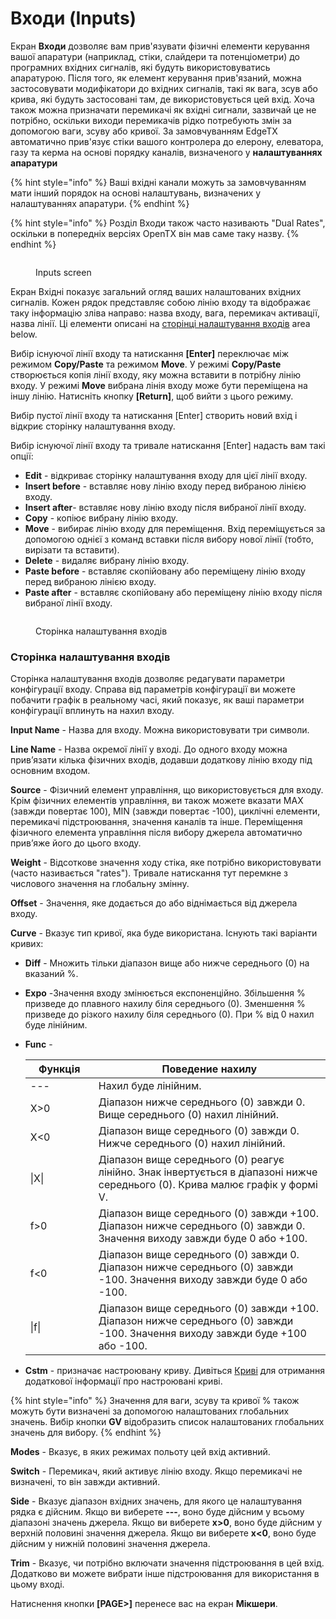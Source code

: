 # Входи (Inputs)

Екран **Входи** дозволяє вам прив'язувати фізичні елементи керування вашої апаратури (наприклад, стіки, слайдери та потенціометри) до програмних вхідних сигналів, які будуть використовуватись апаратурою. Після того, як елемент керування прив'язаний, можна застосовувати модифікатори до вхідних сигналів, такі як вага, зсув або крива, які будуть застосовані там, де використовується цей вхід. Хоча також можна призначати перемикачі як вхідні сигнали, зазвичай це не потрібно, оскільки виходи перемикачів рідко потребують змін за допомогою ваги, зсуву або кривої. За замовчуванням EdgeTX автоматично прив'язує стіки вашого контролера до елерону, елеватора, газу та керма на основі порядку каналів, визначеного у **налаштуваннях апаратури**

{% hint style="info" %}
Ваші вхідні канали можуть за замовчуванням мати інший порядок на основі налаштувань, визначених у налаштуваннях апаратури.
{% endhint %}

{% hint style="info" %}
Розділ Входи також часто називають "Dual Rates", оскільки в попередніх версіях OpenTX він мав саме таку назву.&#x20;
{% endhint %}

<figure><img src="../../../.gitbook/assets/bwinputs1.png" alt=""><figcaption><p>Inputs screen</p></figcaption></figure>

Екран Вхідні показує загальний огляд ваших налаштованих вхідних сигналів. Кожен рядок представляє собою лінію входу та відображає таку інформацію зліва направо: назва входу, вага, перемикач активації, назва лінії. Ці елементи описані на [сторінці налаштування входів](inputs.md#input-configuration-page) area below.

Вибір існуючої лінії входу та натискання **\[Enter]** переключає між режимом **Copy/Paste** та режимом **Move**. У режимі **Copy/Paste** створюється копія лінії входу, яку можна вставити в потрібну лінію входу. У режимі **Move** вибрана лінія входу може бути переміщена на іншу лінію. Натисніть кнопку **\[Return]**, щоб вийти з цього режиму.

Вибір пустої лінії входу та натискання [Enter] створить новий вхід і відкриє сторінку налаштування входу.&#x20;

Вибір існуючої лінії входу та тривале натискання [Enter] надасть вам такі опції:

* **Edit** - відкриває сторінку налаштування входу для цієї лінії входу.
* **Insert before** - вставляє нову лінію входу перед вибраною лінією входу.
* **Insert after**- вставляє нову лінію входу після вибраної лінії входу.
* **Copy** - копіює вибрану лінію входу.
* **Move** - вибирає лінію входу для переміщення. Вхід переміщується за допомогою однієї з команд вставки після вибору нової лінії (тобто, вирізати та вставити).&#x20;
* **Delete** - видаляє вибрану лінію входу.
* **Paste before** - вставляє скопійовану або переміщену лінію входу перед вибраною лінією входу.
* **Paste after** - вставляє скопійовану або переміщену лінію входу після вибраної лінії входу.

<figure><img src="../../../.gitbook/assets/bwinputs2.png" alt=""><figcaption><p>Сторінка налаштування входів</p></figcaption></figure>

### Сторінка налаштування входів

Сторінка налаштування входів дозволяє редагувати параметри конфігурації входу. Справа від параметрів конфігурації ви можете побачити графік в реальному часі, який показує, як ваші параметри конфігурації вплинуть на нахил входу.

**Input Name** - Назва для входу. Можна використовувати три символи.

**Line Name** - Назва окремої лінії у вході. До одного входу можна прив’язати кілька фізичних входів, додавши додаткову лінію входу під основним входом.

**Source** - Фізичний елемент управління, що використовується для входу. Крім фізичних елементів управління, ви також можете вказати MAX (завжди повертає 100), MIN (завжди повертає -100), циклічні елементи, перемикачі підстроювання, значення каналів та інше. Переміщення фізичного елемента управління після вибору джерела автоматично прив’яже його до цього входу.

**Weight** - Відсоткове значення ходу стіка, яке потрібно використовувати (часто називається "rates"). Тривале натискання тут перемкне з числового значення на глобальну змінну.

**Offset** - Значення, яке додається до або віднімається від джерела входу.

**Curve** - Вказує тип кривої, яка буде використана. Існують такі варіанти кривих:

* **Diff** - Множить тільки діапазон вище або нижче середнього (0) на вказаний %.
* **Expo** -Значення входу змінюється експоненційно. Збільшення % призведе до плавного нахилу біля середнього (0). Зменшення % призведе до різкого нахилу біля середнього (0). При % від 0 нахил буде лінійним.
*   **Func** -

    <table><thead><tr><th width="116">Функція</th><th width="575">Поведение нахилу</th></tr></thead><tbody><tr><td>---</td><td>Нахил буде лінійним.</td></tr><tr><td>X>0</td><td>Діапазон нижче середнього (0) завжди 0. Вище середнього (0) нахил лінійний.</td></tr><tr><td>X&#x3C;0</td><td>Діапазон вище середнього (0) завжди 0. Нижче середнього (0) нахил лінійний.</td></tr><tr><td>|X|</td><td>Діапазон вище середнього (0) реагує лінійно. Знак інвертується в діапазоні нижче середнього (0). Крива малює графік у формі V.</td></tr><tr><td>f>0</td><td>Діапазон вище середнього (0) завжди +100. Діапазон нижче середнього (0) завжди 0. Значення виходу завжди буде 0 або +100.</td></tr><tr><td>f&#x3C;0</td><td>Діапазон вище середнього (0) завжди 0. Діапазон нижче середнього (0) завжди -100. Значення виходу завжди буде 0 або -100.</td></tr><tr><td>|f|</td><td>Діапазон вище середнього (0) завжди +100. Діапазон нижче середнього (0) завжди -100. Значення виходу завжди буде +100 або -100.</td></tr></tbody></table>
* **Cstm** - призначає настроювану криву. Дивіться [Криві](../curves.md) для отримання додаткової інформації про настроювані криві.

{% hint style="info" %}
Значення для ваги, зсуву та кривої % також можуть бути визначені за допомогою налаштованих глобальних значень. Вибір кнопки **GV** відобразить список налаштованих глобальних значень для вибору.
{% endhint %}

**Modes** - Вказує, в яких режимах польоту цей вхід активний.

**Switch** - Перемикач, який активує лінію входу. Якщо перемикачі не визначені, то він завжди активний.

**Side** - Вказує діапазон вхідних значень, для якого це налаштування рядка є дійсним. Якщо ви виберете **---**, воно буде дійсним у всьому діапазоні значень джерела. Якщо ви виберете **x>0**, воно буде дійсним у верхній половині значення джерела. Якщо ви виберете **x<0**, воно буде дійсним у нижній половині значення джерела.

**Trim** - Вказує, чи потрібно включати значення підстроювання в цей вхід. Додатково ви можете вибрати інше підстроювання для використання в цьому вході.

Натиснення кнопки **\[PAGE>]** перенесе вас на екран **Мікшери**.
